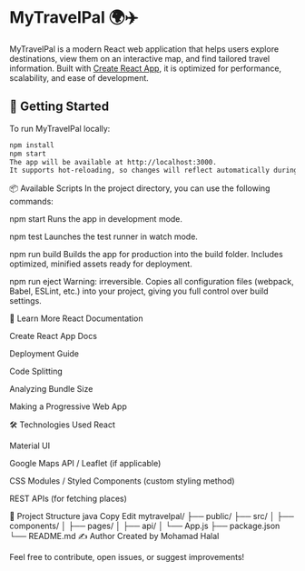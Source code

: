 # MyTravelPal 🌍✈️

MyTravelPal is a modern React web application that helps users explore destinations, view them on an interactive map, and find tailored travel information. Built with [Create React App](https://github.com/facebook/create-react-app), it is optimized for performance, scalability, and ease of development.

## 🚀 Getting Started

To run MyTravelPal locally:

```bash
npm install
npm start
The app will be available at http://localhost:3000.
It supports hot-reloading, so changes will reflect automatically during development.
```
📦 Available Scripts
In the project directory, you can use the following commands:

npm start
Runs the app in development mode.

npm test
Launches the test runner in watch mode.

npm run build
Builds the app for production into the build folder.
Includes optimized, minified assets ready for deployment.

npm run eject
Warning: irreversible.
Copies all configuration files (webpack, Babel, ESLint, etc.) into your project, giving you full control over build settings.

🧠 Learn More
React Documentation

Create React App Docs

Deployment Guide

Code Splitting

Analyzing Bundle Size

Making a Progressive Web App

🛠 Technologies Used
React

Material UI

Google Maps API / Leaflet (if applicable)

CSS Modules / Styled Components (custom styling method)

REST APIs (for fetching places)

📁 Project Structure
java
Copy
Edit
mytravelpal/
├── public/
├── src/
│   ├── components/
│   ├── pages/
│   ├── api/
│   └── App.js
├── package.json
└── README.md
✍️ Author
Created by Mohamad Halal

Feel free to contribute, open issues, or suggest improvements!
